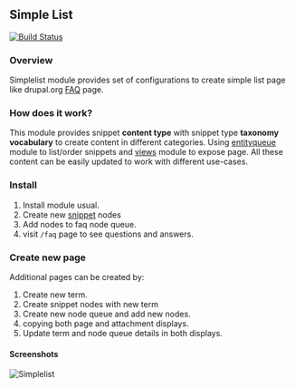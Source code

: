 ## Simple List

[![Build Status](https://travis-ci.org/vijaycs85/simplelist.svg?branch=8.x-1.x)](https://travis-ci.org/vijaycs85/simplelist)

### Overview

Simplelist module provides set of configurations to create simple list page like drupal.org [FAQ](https://www.drupal.org/about/faq) page.

### How does it work?

This module provides snippet **content type** with snippet type **taxonomy vocabulary** to create content in different categories. Using [entityqueue]() module to list/order snippets and [views]() module to expose page. All these content can be easily updated to work with different use-cases.

### Install

1. Install module usual.
2. Create new [snippet]() nodes
3. Add nodes to faq node queue.
4. visit `/faq` page to see questions and answers.

### Create new page

Additional pages can be created by:
1. Create new term.
2. Create snippet nodes with new term
3. Create new node queue and add new nodes.
4. copying both page and attachment displays.
5. Update term and node queue details in both displays.

#### Screenshots
![Simplelist](https://user-images.githubusercontent.com/1220029/34498438-765aeeea-eff9-11e7-896e-7ebc075a354d.gif)
